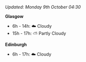 *Updated: Monday 9th October 04:30*

**Glasgow**

* 6h - 14h: :cloud: Cloudy
* 15h - 17h: :partly_sunny: Partly Cloudy

**Edinburgh**

* 6h - 17h: :cloud: Cloudy
